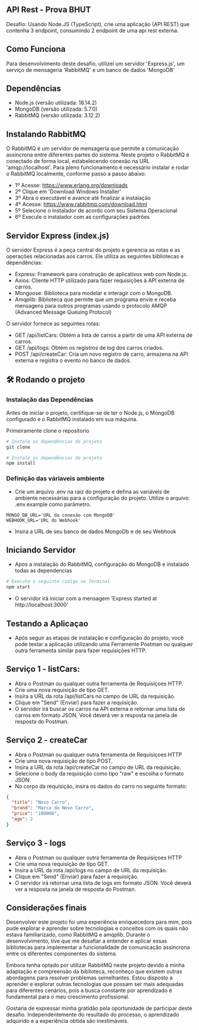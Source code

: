 ## API Rest - Prova BHUT

Desafio: Usando Node.JS (TypeScript), crie uma aplicação (API REST) que contenha 3 endpoint, consumindo 2 endpoint de uma api rest externa.

## Como Funciona

Para desenvolvimento deste desafio, utilizei um servidor 'Express.js', um serviço de mensageria 'RabbitMQ' e um banco de dados 'MongoDB'

## Dependências

- Node.js (versão utilizada: 18.14.2)
- MongoDB (versão utilizada: 5.7.0)
- RabbitMQ (versão utilizada: 3.12.2)

## Instalando RabbitMQ

O RabbitMQ é um servidor de mensageria que permite a comunicação assíncrona entre diferentes partes do sistema. Neste projeto o RabbitMQ é conectado de forma local, estabelecendo conexão na URL 'amqp://localhost'.
Para pleno funcionamento é necessário instalar e rodar o RabbitMQ localmente, conforme passo a passo abaixo:

- 1º Acesse: https://www.erlang.org/downloads
- 2º Clique em 'Download Windows Installer'
- 3º Abra o executável e avance até finalizar a instalação
- 4º Acesse: https://www.rabbitmq.com/download.html
- 5º Selecione o instalador de acordo com seu Sistema Operacional
- 6º Execute o instalador com as configurações padrões

## Servidor Express (index.js)

O servidor Express é a peça central do projeto e gerencia as rotas e as operações relacionadas aos carros. Ele utiliza as seguintes bibliotecas e dependências:

- Express: Framework para construção de aplicativos web com Node.js.
- Axios: Cliente HTTP utilizado para fazer requisições à API externa de carros.
- Mongoose: Biblioteca para modelar e interagir com o MongoDB.
- Amqplib: Biblioteca que permite que um programa envie e receba mensagens para outros programas usando o protocolo AMQP (Advanced Message Queuing Protocol)

O servidor fornece as seguintes rotas:

- GET /api/listCars: Obtém a lista de carros a partir de uma API externa de carros.
- GET /api/logs: Obtém os registros de log dos carros criados.
- POST /api/createCar: Cria um novo registro de carro, armazena na API externa e registra o evento no banco de dados.

## 🛠️ Rodando o projeto

###  Instalação das Dependências

Antes de iniciar o projeto, certifique-se de ter o Node.js, o MongoDB configurado e o RabbitMQ instalado em sua máquina.

Primeiramente clone o repositorio 

```bash
# Instale as dependências do projeto
git clone 
```
```bash
# Instale as dependências do projeto
npm install
```
### Definição das váriaveis ambiente
- Crie um arquivo .env na raiz do projeto e defina as variáveis de ambiente necessárias para a configuração do projeto. Utilize o arquivo: .env.example como parâmetro.
```env
MONGO_DB_URL='URL da conexão com MongoDB'
WEBHOOK_URL='URL do Webhook'
``` 
- Insira a URL de seu banco de dados MongoDb e de seu Webhook
 
## Iniciando Servidor 
- Apos a instalação do RabbitMQ, configuração do MongoDB e instalado todas as dependencias 
```bash
# Execute o seguinte codigo no Terminal
npm start
```
- O servidor irá iniciar com a mensagem 'Express started at http://localhost:3000'

## Testando a Aplicaçao 
- Após seguir as etapas de instalação e configuração do projeto, você pode testar a aplicação utilizando uma Ferramente Postman ou qualquer outra ferramenta similar para fazer requisições HTTP.
## Serviço 1 - listCars:
- Abra o Postman ou qualquer outra ferramenta de Requisiçoes HTTP.
- Crie uma nova requisição de tipo GET.
- Insira a URL da rota /api/listCars no campo de URL da requisição.
- Clique em "Send" (Enviar) para fazer a requisição.
- O servidor irá buscar os carros na API externa e retornar uma lista de carros em formato JSON. Você deverá ver a resposta na janela de resposta do Postman.
## Serviço 2 - createCar
- Abra o Postman ou qualquer outra ferramenta de Requisiçoes HTTP
- Crie uma nova requisição de tipo POST.
- Insira a URL da rota /api/createCar no campo de URL da requisição.
- Selecione o body da requisição como  tipo "raw" e escolha o formato JSON.
- No corpo da requisição, insira os dados do carro no seguinte formato:
```json
{
  "title": "Novo Carro",
  "brand": "Marca do Novo Carro",
  "price": "100000",
  "age": 2
}
```
## Serviço 3 - logs
- Abra o Postman ou qualquer outra ferramenta de Requisiçoes HTTP
- Crie uma nova requisição de tipo GET.
- Insira a URL da rota /api/logs no campo de URL da requisição.
- Clique em "Send" (Enviar) para fazer a requisição.
- O servidor irá retornar uma lista de logs em formato JSON. Você deverá ver a resposta na janela de resposta do Postman.
## Considerações finais
Desenvolver este projeto foi uma experiência enriquecedora para mim, pois pude explorar e aprender sobre tecnologias e conceitos com os quais não estava familiarizado, como RabbitMQ e amqplib. Durante o desenvolvimento, tive que me desafiar a entender e aplicar essas bibliotecas para implementar a funcionalidade de comunicação assíncrona entre os diferentes componentes do sistema.

Embora tenha optado por utilizar RabbitMQ neste projeto devido à minha adaptação e compreensão da biblioteca, reconheço que existem outras abordagens para resolver problemas semelhantes. Estou disposto a aprender e explorar outras tecnologias que possam ser mais adequadas para diferentes cenários, pois a busca constante por aprendizado é fundamental para o meu crescimento profissional.

Gostaria de expressar minha gratidão pela oportunidade de participar deste desafio. Independentemente do resultado do processo, o aprendizado adquirido e a experiência obtida são inestimáveis. 
